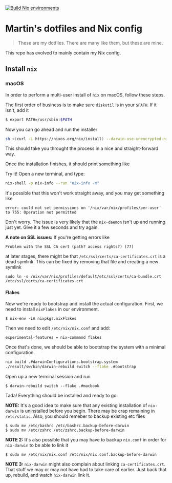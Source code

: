 [![Build Nix environments](https://github.com/hardselius/dotfiles/actions/workflows/ci.yml/badge.svg)](https://github.com/hardselius/dotfiles/actions/workflows/ci.yml)

# Martin's dotfiles and Nix config

> These are my dotfiles. There are many like them, but these are mine.

This repo has evolved to mainly contain my Nix config.

## Install `nix`

### macOS

In order to perform a multi-user install of `nix` on macOS, follow these steps.

The first order of business is to make sure `diskutil` is in your `$PATH`. If
it isn't, add it

```sh
$ export PATH=/usr/sbin:$PATH
```

Now you can go ahead and run the installer

```sh
sh <(curl -L https://nixos.org/nix/install) --darwin-use-unencrypted-nix-store-volume --daemon
```

This should take you throught the process in a nice and straight-forward way.

Once the installation finishes, it should print something like

Try it! Open a new terminal, and type:

```sh
nix-shell -p nix-info --run "nix-info -m"
```

It's possible that this won't work straight away, and you may get something like

```
error: could not set permissions on '/nix/var/nix/profiles/per-user' to 755: Operation not permitted
```

Don't worry. The issue is very likely that the `nix-daemon` isn't up and
running just yet. Give it a few seconds and try again.

**A note on SSL issues:** If you're getting errors like

```
Problem with the SSL CA cert (path? access rights?) (77)
```

at later stages, there might be that `/etc/ssl/certs/ca-certificates.crt` is a
dead symlink. This can be fixed by removing that file and creating a new
symlink

```
sudo ln -s /nix/var/nix/profiles/default/etc/ssl/certs/ca-bundle.crt /etc/ssl/certs/ca-certificates.crt
```

#### Flakes

Now we're ready to bootstrap and install the actual configuration. First, we
need to install `nixFlakes` in our environment.

```
$ nix-env -iA nixpkgs.nixFlakes
```

Then we need to edit `/etc/nix/nix.conf` and add:

```
experimental-features = nix-command flakes
```

Once that's done, we should be able to bootstrap the system with a minimal
configuration.

```sh
nix build .#darwinConfigurations.bootstrap.system
./result/sw/bin/darwin-rebuild switch --flake .#bootstrap
```

Open up a new terminal session and run

```
$ darwin-rebuild switch --flake .#macbook
```

Tada! Everything should be installed and ready to go.

**NOTE:** It's a good idea to make sure that any existing installation of
`nix-darwin` is uninstalled before you begin. There may be crap remaining in
`/etc/static`. Also, you should remeber to backup existing etc files

```
$ sudo mv /etc/bashrc /etc/bashrc.backup-before-darwin
$ sudo mv /etc/zshrc /etc/zshrc.backup-before-darwin
```

**NOTE 2:** It's also possible that you may have to backup `nix.conf` in order for
`nix-darwin` to be able to link it

```
$ sudo mv /etc/nix/nix.conf /etc/nix/nix.conf.backup-before-darwin
```

**NOTE 3:** `nix-darwin` might also complain about linking `ca-certificates.crt`. That
stuff we may or may not have had to take care of earlier. Just back that up,
rebuild, and watch `nix-darwin` link it.

[nix-darwin]: https://github.com/LnL7/nix-darwin
[home-manager]: https://github.com/nix-community/home-manager
